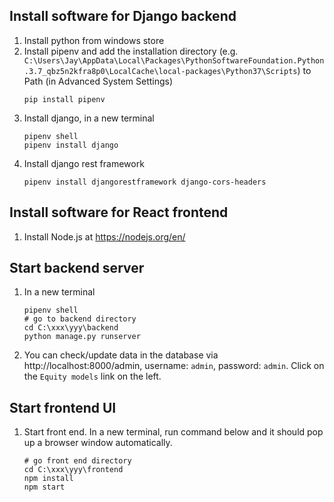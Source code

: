 ## Install software for Django backend
1. Install python from windows store
1. Install pipenv and add the installation directory (e.g. `C:\Users\Jay\AppData\Local\Packages\PythonSoftwareFoundation.Python.3.7_qbz5n2kfra8p0\LocalCache\local-packages\Python37\Scripts`) to Path (in Advanced System Settings)
    ```shell
    pip install pipenv
    ```  
1. Install django, in a new terminal
    ```shell
    pipenv shell
    pipenv install django
    ```
1. Install django rest framework
    ```shell
    pipenv install djangorestframework django-cors-headers
    ```

## Install software for React frontend
1. Install Node.js at https://nodejs.org/en/

## Start backend server
1. In a new terminal
    ```shell
    pipenv shell
    # go to backend directory
    cd C:\xxx\yyy\backend
    python manage.py runserver
    ```
1. You can check/update data in the database via http://localhost:8000/admin, username: `admin`, password: `admin`. Click on the `Equity models` link on the left.

## Start frontend UI
1. Start front end. In a new terminal, run command below and it should pop up a browser window automatically.
    ```shell
    # go front end directory
    cd C:\xxx\yyy\frontend
    npm install
    npm start
    ```
